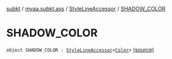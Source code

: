 [subkt](../../index.md) / [myaa.subkt.ass](../index.md) / [StyleLineAccessor](index.md) / [SHADOW_COLOR](./-s-h-a-d-o-w_-c-o-l-o-r.md)

# SHADOW_COLOR

`object SHADOW_COLOR : `[`StyleLineAccessor`](index.md)`<`[`Color`](https://docs.oracle.com/javase/9/docs/api/java/awt/Color.html)`>` [(source)](https://github.com/Myaamori/SubKt/blob/0.1.19/src/main/kotlin/myaa/subkt/ass/parser.kt#L509)